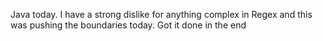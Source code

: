 Java today. I have a strong dislike for anything complex in Regex and this was pushing the boundaries today. Got it done in the end
